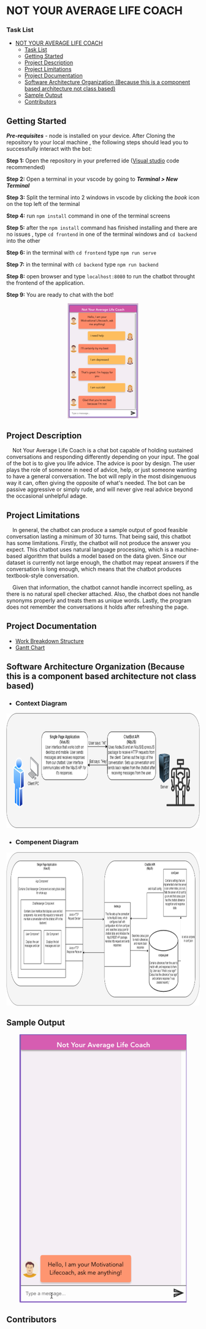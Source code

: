 # NOT YOUR AVERAGE LIFE COACH

### Task List
- [NOT YOUR AVERAGE LIFE COACH](#not-your-average-life-coach)
    - [Task List](#task-list)
  - [Getting Started](#getting-started)
  - [Project Description](#project-description)
  - [Project Limitations](#project-limitations)
  - [Project Documentation](#project-documentation)
  - [Software Architecture Organization (Because this is a component based architecture not class based)](#software-architecture-organization-because-this-is-a-component-based-architecture-not-class-based)
  - [Sample Output](#sample-output)
  - [Contributors](#contributors)

## Getting Started

***Pre-requisites*** - node is installed on your device. After Cloning the repository to your local machine , the following steps should lead you to successfully interact with the bot: 

**Step 1:** Open the repository in your preferred ide ([Visual studio](https://visualstudio.microsoft.com/vs/) code recommended)

**Step 2:** Open a terminal in your vscode by going to ***Terminal > New Terminal***

**Step 3:** Split the terminal into 2 windows in vscode by clicking the *book* icon on the top left of the terminal

**Step 4:** run `npm install` command in one of the terminal screens

**Step 5:** after the `npm install` command has finished installing and there are no issues , type `cd frontend` in one of the terminal windows and `cd backend` into the other

**Step 6:**  in the terminal with `cd frontend` type `npm run serve`

**Step 7:** in the terminal with `cd backend` type `npm run backend`

**Step 8:** open browser and type `localhost:8080` to run the chatbot throught the frontend of the application.

**Step 9:** You are ready to chat with the bot!

<div align="center">
  <img height="300" src="./Documentation/img/chatbot-screen.png">
</div>

## Project Description

&nbsp;&nbsp;&nbsp;&nbsp;Not Your Average Life Coach is a chat bot capable of holding sustained conversations and responding differently depending on your input. The goal of the bot is to give you life advice. The advice is poor by design. The user plays the role of someone in need of advice, help, or just someone wanting to have a general conversation. The bot will reply in the most disingenuous way it can, often giving the opposite of what's needed. The bot can be passive aggressive or simply rude, and will never give real advice beyond the occasional unhelpful adage.

## Project Limitations
&nbsp;&nbsp;&nbsp;&nbsp;In general, the chatbot can produce a sample output of good feasible conversation lasting a minimum of 30 turns. That being said, this chatbot has some limitations. Firstly, the chatbot will not produce the answer you expect. This chatbot uses natural language processing, which is a machine-based algorithm that builds a model based on the data given. Since our dataset is currently not large enough, the chatbot may repeat answers if the conversation is long enough, which means that the chatbot produces textbook-style conversation.

&nbsp;&nbsp;&nbsp;&nbsp;Given that information, the chatbot cannot handle incorrect spelling, as there is no natural spell checker attached. Also, the chatbot does not handle synonyms properly and treats them as unique words. Lastly, the program does not remember the conversations it holds after refreshing the page.

## Project Documentation
 - [Work Breakdown Structure](https://github.com/Take-Your-Money-Corp/not-avg-lifecoach/blob/master/Documentation/WBS.png)
 - [Gantt Chart](https://github.com/Take-Your-Money-Corp/not-avg-lifecoach/blob/master/Documentation/GanttChart.png)

## Software Architecture Organization (Because this is a component based architecture not class based)
- ### Context Diagram

 <div align="center">
  <img height="300" src="./Documentation/img/SoftwareArchitecture-Container-View.png">
</div> 

- ### Compenent Diagram
 <div align="center">
  <img height="400" src="./Documentation/img/SoftwareArchitecture-Component-View.png">
</div> 


## Sample Output 

<div align="center">
  <img height="700" src="./Documentation/img/sample.gif">
</div>




## Contributors
